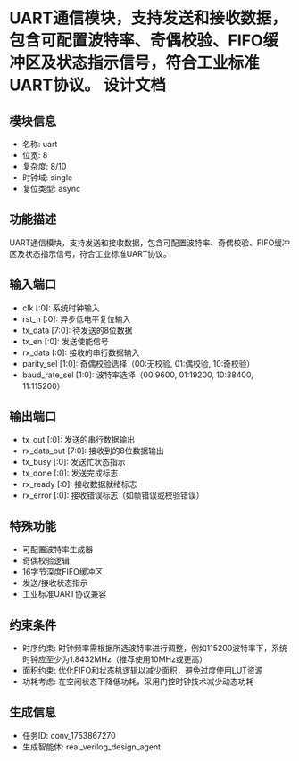 # UART通信模块，支持发送和接收数据，包含可配置波特率、奇偶校验、FIFO缓冲区及状态指示信号，符合工业标准UART协议。 设计文档

## 模块信息
- 名称: uart
- 位宽: 8
- 复杂度: 8/10
- 时钟域: single
- 复位类型: async

## 功能描述
UART通信模块，支持发送和接收数据，包含可配置波特率、奇偶校验、FIFO缓冲区及状态指示信号，符合工业标准UART协议。

## 输入端口
- clk [:0]: 系统时钟输入
- rst_n [:0]: 异步低电平复位输入
- tx_data [7:0]: 待发送的8位数据
- tx_en [:0]: 发送使能信号
- rx_data [:0]: 接收的串行数据输入
- parity_sel [1:0]: 奇偶校验选择（00:无校验, 01:偶校验, 10:奇校验）
- baud_rate_sel [1:0]: 波特率选择（00:9600, 01:19200, 10:38400, 11:115200）

## 输出端口
- tx_out [:0]: 发送的串行数据输出
- rx_data_out [7:0]: 接收到的8位数据输出
- tx_busy [:0]: 发送忙状态指示
- tx_done [:0]: 发送完成标志
- rx_ready [:0]: 接收数据就绪标志
- rx_error [:0]: 接收错误标志（如帧错误或校验错误）

## 特殊功能
- 可配置波特率生成器
- 奇偶校验逻辑
- 16字节深度FIFO缓冲区
- 发送/接收状态指示
- 工业标准UART协议兼容

## 约束条件
- 时序约束: 时钟频率需根据所选波特率进行调整，例如115200波特率下，系统时钟应至少为1.8432MHz（推荐使用10MHz或更高）
- 面积约束: 优化FIFO和状态机逻辑以减少面积，避免过度使用LUT资源
- 功耗考虑: 在空闲状态下降低功耗，采用门控时钟技术减少动态功耗

## 生成信息
- 任务ID: conv_1753867270
- 生成智能体: real_verilog_design_agent
